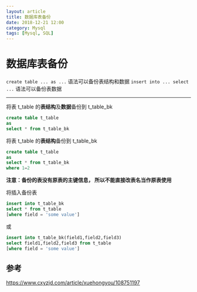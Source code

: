 ```yaml
---
layout: article
title: 数据库表备份
date: 2018-12-21 12:00
category: Mysql
tags: [Mysql, SQL]
---
```


# 数据库表备份

`create table ... as ...` 语法可以备份表结构和数据
`insert into ... select ...` 语法可以备份表数据

---

将表 t_table 的**表结构**及**数据**备份到 t_table_bk
```sql
create table t_table
as
select * from t_table_bk
```

将表 t_table 的**表结构**备份到 t_table_bk
```sql
create table t_table
as
select * from t_table_bk
where 1=2
```
**注意：备份的表没有原表的主键信息， 所以不能直接改表名当作原表使用**

将插入备份表
```sql
insert into t_table_bk
select * from t_table
[where field = 'some value']
```
或
```sql
insert into t_table_bk(field1,field2,field3)
select field1,field2,field3 from t_table
[where field = 'some value']
```

## 参考
https://www.cxyzjd.com/article/xuehongyou/108751197
